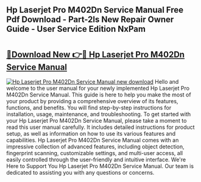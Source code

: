 ## Hp Laserjet Pro M402Dn Service Manual Free Pdf Download - Part-2ls New Repair Owner Guide - User Service Edition NxPam

# <h2><a href="http://bc11059.oget.top/?id=Hp+Laserjet+Pro+M402Dn+Service+Manual">🔗Download New 👉🔴 Hp Laserjet Pro M402Dn Service Manual</a></h2>

[![Hp Laserjet Pro M402Dn Service Manual new download](https://i.imgur.com/5g1atiW.png)](http://bc11059.oget.top/?id=Hp+Laserjet+Pro+M402Dn+Service+Manual)
Hello and welcome to the user manual for your newly implemented Hp Laserjet Pro M402Dn Service Manual. This guide is here to help you make the most of your product by providing a comprehensive overview of its features, functions, and benefits. You will find step-by-step instructions for installation, usage, maintenance, and troubleshooting. To get started with your Hp Laserjet Pro M402Dn Service Manual, please take a moment to read this user manual carefully. It includes detailed instructions for product setup, as well as information on how to use its various features and capabilities. Hp Laserjet Pro M402Dn Service Manual comes with an impressive collection of advanced features, including object detection, fingerprint scanning, customizable settings, and multi-user access, all easily controlled through the user-friendly and intuitive interface. We're Here to Support You Hp Laserjet Pro M402Dn Service Manual. Our team is dedicated to assisting you with any questions or concerns.

